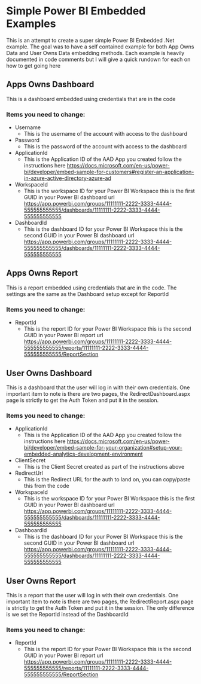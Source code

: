 ﻿# Simple Power BI Embedded Examples

This is an attempt to create a super simple Power BI Embedded .Net example.
The goal was to have a self contained example for both App Owns Data and User Owns Data embedding methods.
Each example is heavily documented in code comments but I will give a quick rundown for each on how to get going here

## Apps Owns Dashboard

This is a dashboard embedded using credentials that are in the code
### Items you need to change:
* Username
	* This is the username of the account with access to the dashboard
* Password
	* This is the password of the account with access to the dashboard
* ApplicationId
	* This is the Application ID of the AAD App you created follow the instructions here https://docs.microsoft.com/en-us/power-bi/developer/embed-sample-for-customers#register-an-application-in-azure-active-directory-azure-ad
* WorkspaceId
	* This is the workspace ID for your Power BI Workspace this is the first GUID in your Power BI dashboard url https://app.powerbi.com/groups/11111111-2222-3333-4444-555555555555/dashboards/11111111-2222-3333-4444-555555555555
* DashboardId
	* This is the dashboard ID for your Power BI Workspace this is the second GUID in your Power BI dashboard url https://app.powerbi.com/groups/11111111-2222-3333-4444-555555555555/dashboards/11111111-2222-3333-4444-555555555555

## Apps Owns Report

This is a report embedded using credentials that are in the code. The settings are the same as the Dashboard setup except for ReportId
### Items you need to change:
* ReportId
	* This is the report ID for your Power BI Workspace this is the second GUID in your Power BI report url https://app.powerbi.com/groups/11111111-2222-3333-4444-555555555555/reports/11111111-2222-3333-4444-555555555555/ReportSection

## User Owns Dashboard

This is a dashboard that the user will log in with their own credentials. One important item to note is there are two pages, the RedirectDashboard.aspx page is strictly to get the Auth Token and put it in the session.
### Items you need to change:
* ApplicationId
	* This is the Application ID of the AAD App you created follow the instructions here https://docs.microsoft.com/en-us/power-bi/developer/embed-sample-for-your-organization#setup-your-embedded-analytics-development-environment
* ClientSecret
	* This is the Client Secret created as part of the instructions above
* RedirectUrl
	* This is the Redirect URL for the auth to land on, you can copy/paste this from the code
* WorkspaceId
	* This is the workspace ID for your Power BI Workspace this is the first GUID in your Power BI dashboard url https://app.powerbi.com/groups/11111111-2222-3333-4444-555555555555/dashboards/11111111-2222-3333-4444-555555555555
* DashboardId
	* This is the dashboard ID for your Power BI Workspace this is the second GUID in your Power BI dashboard url https://app.powerbi.com/groups/11111111-2222-3333-4444-555555555555/dashboards/11111111-2222-3333-4444-555555555555

## User Owns Report

This is a report that the user will log in with their own credentials. One important item to note is there are two pages, the RedirectReport.aspx page is strictly to get the Auth Token and put it in the session.
The only difference is we set the ReportId instead of the DashboardId
### Items you need to change:
* ReportId
	* This is the report ID for your Power BI Workspace this is the second GUID in your Power BI report url https://app.powerbi.com/groups/11111111-2222-3333-4444-555555555555/reports/11111111-2222-3333-4444-555555555555/ReportSection